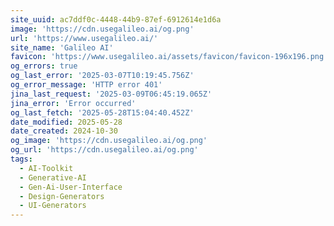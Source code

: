 ```yaml
---
site_uuid: ac7ddf0c-4448-44b9-87ef-6912614e1d6a
image: 'https://cdn.usegalileo.ai/og.png'
url: 'https://www.usegalileo.ai/'
site_name: 'Galileo AI'
favicon: 'https://www.usegalileo.ai/assets/favicon/favicon-196x196.png'
og_errors: true
og_last_error: '2025-03-07T10:19:45.756Z'
og_error_message: 'HTTP error 401'
jina_last_request: '2025-03-09T06:45:19.065Z'
jina_error: 'Error occurred'
og_last_fetch: '2025-05-28T15:04:40.452Z'
date_modified: 2025-05-28
date_created: 2024-10-30
og_image: 'https://cdn.usegalileo.ai/og.png'
og_url: 'https://cdn.usegalileo.ai/og.png'
tags:
  - AI-Toolkit
  - Generative-AI
  - Gen-Ai-User-Interface
  - Design-Generators
  - UI-Generators
---
```


